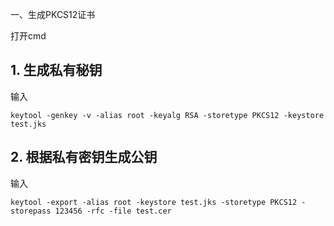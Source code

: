 一、生成PKCS12证书

打开cmd

## 1. 生成私有秘钥
输入
```
keytool -genkey -v -alias root -keyalg RSA -storetype PKCS12 -keystore test.jks
```
## 2. 根据私有密钥生成公钥
输入
```
keytool -export -alias root -keystore test.jks -storetype PKCS12 -storepass 123456 -rfc -file test.cer
```